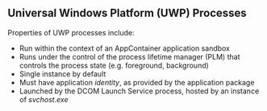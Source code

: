 ## Universal Windows Platform (UWP) Processes

Properties of UWP processes include:

- Run within the context of an AppContainer application sandbox
- Runs under the control of the process lifetime manager (PLM) that controls the process state (e.g. foreground, background)
- Single instance by default
- Must have application _identity_, as provided by the application package
- Launched by the DCOM Launch Service process, hosted by an instance of _svchost.exe_

